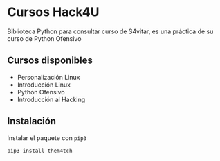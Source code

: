 # Cursos Hack4U
Biblioteca Python para consultar curso de S4vitar, es una práctica de su curso de Python Ofensivo

## Cursos disponibles
- Personalización Linux
- Introducción Linux
- Python Ofensivo
- Introducción al Hacking

## Instalación
Instalar el paquete con `pip3`

```
pip3 install them4tch
```
